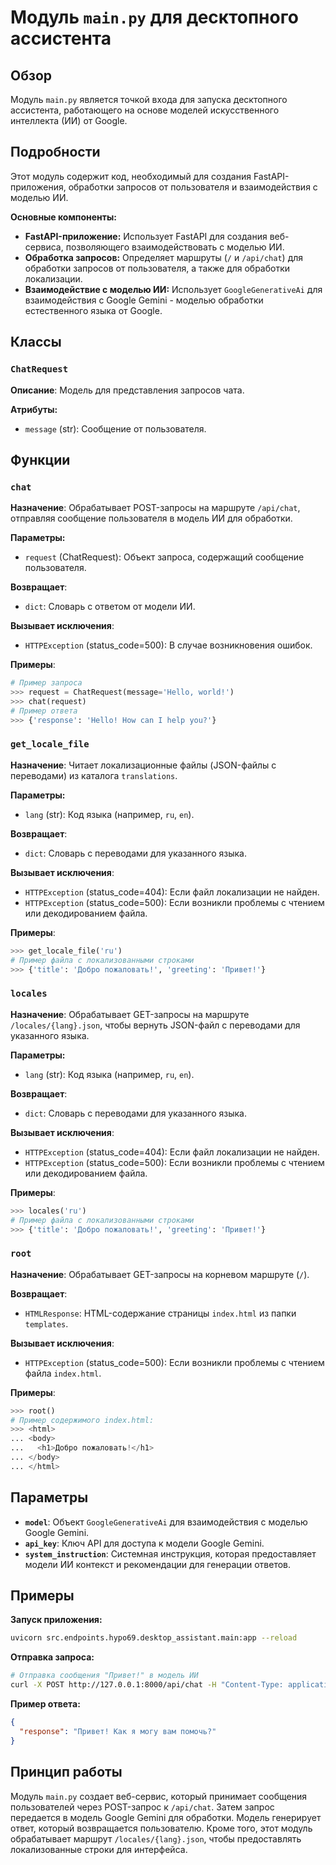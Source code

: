 # Модуль `main.py` для десктопного ассистента 
## Обзор
Модуль  `main.py` является точкой входа для запуска десктопного ассистента, работающего на основе моделей искусственного интеллекта (ИИ) от Google.

## Подробности

Этот модуль содержит код, необходимый для создания FastAPI-приложения, обработки запросов от пользователя и взаимодействия с моделью ИИ.

**Основные компоненты:**

- **FastAPI-приложение:**  Использует FastAPI для создания веб-сервиса, позволяющего взаимодействовать с моделью ИИ.
- **Обработка запросов:**  Определяет маршруты (`/` и `/api/chat`) для обработки запросов от пользователя, а также для обработки локализации.
- **Взаимодействие с моделью ИИ:**  Использует `GoogleGenerativeAi` для взаимодействия с Google Gemini - моделью обработки естественного языка от Google.

##  Классы

### `ChatRequest`
**Описание**:  Модель для представления запросов чата.

**Атрибуты:**

- `message` (str): Сообщение от пользователя.

## Функции
### `chat`
**Назначение**: Обрабатывает POST-запросы на маршруте `/api/chat`, отправляя сообщение пользователя в модель ИИ для обработки.

**Параметры:**

- `request` (ChatRequest): Объект запроса, содержащий сообщение пользователя.

**Возвращает**: 

-  `dict`: Словарь с ответом от модели ИИ.

**Вызывает исключения**:

- `HTTPException` (status_code=500): В случае возникновения ошибок.

**Примеры**:

```python
# Пример запроса
>>> request = ChatRequest(message='Hello, world!')
>>> chat(request) 
# Пример ответа
>>> {'response': 'Hello! How can I help you?'}
```

### `get_locale_file`
**Назначение**:  Читает локализационные файлы (JSON-файлы с переводами) из каталога `translations`.

**Параметры:**

- `lang` (str):  Код языка (например, `ru`, `en`).

**Возвращает**: 

- `dict`:  Словарь с переводами для указанного языка.

**Вызывает исключения**:

- `HTTPException` (status_code=404): Если файл локализации не найден.
- `HTTPException` (status_code=500): Если возникли проблемы с чтением или декодированием файла.

**Примеры**:

```python
>>> get_locale_file('ru')
# Пример файла с локализованными строками
>>> {'title': 'Добро пожаловать!', 'greeting': 'Привет!'}
```

### `locales`
**Назначение**: Обрабатывает GET-запросы на маршруте `/locales/{lang}.json`, чтобы вернуть  JSON-файл с переводами для указанного языка.

**Параметры:**

- `lang` (str): Код языка (например, `ru`, `en`).

**Возвращает**: 

-  `dict`:  Словарь с переводами для указанного языка.

**Вызывает исключения**:

- `HTTPException` (status_code=404): Если файл локализации не найден.
- `HTTPException` (status_code=500): Если возникли проблемы с чтением или декодированием файла.

**Примеры**:

```python
>>> locales('ru')
# Пример файла с локализованными строками
>>> {'title': 'Добро пожаловать!', 'greeting': 'Привет!'}
```


### `root`
**Назначение**: Обрабатывает GET-запросы на корневом маршруте (`/`).

**Возвращает**: 

-  `HTMLResponse`:  HTML-содержание страницы `index.html` из папки `templates`.

**Вызывает исключения**:

- `HTTPException` (status_code=500): Если возникли проблемы с чтением файла `index.html`.

**Примеры**:

```python
>>> root()
# Пример содержимого index.html:
>>> <html>
... <body>
...   <h1>Добро пожаловать!</h1>
... </body>
... </html>
```

## Параметры

- **`model`**:  Объект `GoogleGenerativeAi` для взаимодействия с моделью Google Gemini.
- **`api_key`**:  Ключ API для доступа к модели Google Gemini.
- **`system_instruction`**:  Системная инструкция, которая предоставляет модели ИИ контекст и рекомендации для генерации ответов.

## Примеры

**Запуск приложения:**

```bash
uvicorn src.endpoints.hypo69.desktop_assistant.main:app --reload
```

**Отправка запроса:**

```bash
# Отправка сообщения "Привет!" в модель ИИ
curl -X POST http://127.0.0.1:8000/api/chat -H "Content-Type: application/json" -d '{"message": "Привет!"}' 
```

**Пример ответа:**

```json
{
  "response": "Привет! Как я могу вам помочь?"
}
```

## Принцип работы

Модуль `main.py` создает веб-сервис, который принимает сообщения пользователей через POST-запрос к `/api/chat`. 
Затем  запрос передается в модель Google Gemini для обработки. Модель генерирует ответ, который возвращается пользователю. 
Кроме того, этот модуль обрабатывает маршрут `/locales/{lang}.json`, чтобы предоставлять локализованные строки для интерфейса.